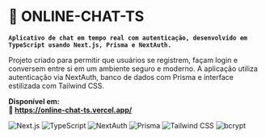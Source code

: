 # 💬 ONLINE-CHAT-TS

**`Aplicativo de chat em tempo real com autenticação, desenvolvido em TypeScript usando Next.js, Prisma e NextAuth.`**

Projeto criado para permitir que usuários se registrem, façam login e conversem entre si em um ambiente seguro e moderno. A aplicação utiliza autenticação via NextAuth, banco de dados com Prisma e interface estilizada com Tailwind CSS.

**Disponível em: <br> 
📎 <a>https://online-chat-ts.vercel.app/</a>**

<p align="left">
  <img alt="Next.js" src="https://img.shields.io/badge/Next.js-000000?style=for-the-badge&logo=nextdotjs&logoColor=white"/>
  <img alt="TypeScript" src="https://img.shields.io/badge/TypeScript-3178C6?style=for-the-badge&logo=typescript&logoColor=white"/>
  <img alt="NextAuth" src="https://img.shields.io/badge/NextAuth.js-000000?style=for-the-badge&logo=auth0&logoColor=white"/>
  <img alt="Prisma" src="https://img.shields.io/badge/Prisma-2D3748?style=for-the-badge&logo=prisma&logoColor=white"/>
  <img alt="Tailwind CSS" src="https://img.shields.io/badge/Tailwind_CSS-38B2AC?style=for-the-badge&logo=tailwind-css&logoColor=white"/>
  <img alt="bcrypt" src="https://img.shields.io/badge/bcrypt-003B57?style=for-the-badge"/>
</p>
